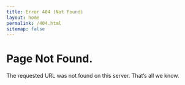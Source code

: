 ```yaml
---
title: Error 404 (Not Found)
layout: home
permalink: /404.html
sitemap: false
---
```


<div class="mk-section mk-ta--center mk-py--xl">
  <div class="mdc-layout-grid">
    <h1 class="mk-section__title mk-section__title--large mk-mb--xs">Page Not Found.</h1>
    <p class="mk-section__description">The requested URL was not found on this server. That’s all we know.</p>
  </div>
</div>
